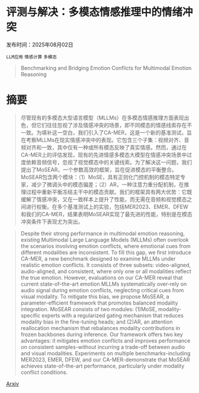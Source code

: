 # 评测与解决：多模态情感推理中的情绪冲突

发布时间：2025年08月02日

`LLM应用` `情感计算` `多模态`

> Benchmarking and Bridging Emotion Conflicts for Multimodal Emotion Reasoning

# 摘要

> 尽管现有的多模态大型语言模型（MLLMs）在多模态情感推理方面表现出色，但它们往往忽视了涉及情感冲突的场景，即不同模态的情感线索存在不一致。为填补这一空白，我们引入了CA-MER，这是一个新的基准测试，旨在考察MLLMs在现实情感冲突中的表现。它包含三个子集：视频对齐、音频对齐和一致，其中仅有一种或所有模态反映了真实情感。然而，通过在CA-MER上的评估发现，现有的先进情感多模态大模型在情感冲突场景中过度依赖音频信号，忽视了视觉模态中的关键线索。为了解决这一问题，我们提出了MoSEAR，一个参数高效的框架，旨在促进模态的平衡整合。MoSEAR包含两个模块：（1）MoSE，具有正则化门控机制的模态特定专家，减少了微调头中的模态偏差；（2）AR，一种注意力重分配机制，在推理过程中重新平衡冻结主干中的模态贡献。我们的框架具有两大优势：它既缓解了情感冲突，又在一致样本上提升了性能，而无需在音频和视觉模态之间进行权衡。在多个基准测试上的实验，包括MER2023、EMER、DFEW和我们的CA-MER，结果表明MoSEAR实现了最先进的性能，特别是在模态冲突条件下表现尤为突出。

> Despite their strong performance in multimodal emotion reasoning, existing Multimodal Large Language Models (MLLMs) often overlook the scenarios involving emotion conflicts, where emotional cues from different modalities are inconsistent. To fill this gap, we first introduce CA-MER, a new benchmark designed to examine MLLMs under realistic emotion conflicts. It consists of three subsets: video-aligned, audio-aligned, and consistent, where only one or all modalities reflect the true emotion. However, evaluations on our CA-MER reveal that current state-of-the-art emotion MLLMs systematically over-rely on audio signal during emotion conflicts, neglecting critical cues from visual modality. To mitigate this bias, we propose MoSEAR, a parameter-efficient framework that promotes balanced modality integration. MoSEAR consists of two modules: (1)MoSE, modality-specific experts with a regularized gating mechanism that reduces modality bias in the fine-tuning heads; and (2)AR, an attention reallocation mechanism that rebalances modality contributions in frozen backbones during inference. Our framework offers two key advantages: it mitigates emotion conflicts and improves performance on consistent samples-without incurring a trade-off between audio and visual modalities. Experiments on multiple benchmarks-including MER2023, EMER, DFEW, and our CA-MER-demonstrate that MoSEAR achieves state-of-the-art performance, particularly under modality conflict conditions.

[Arxiv](https://arxiv.org/abs/2508.01181)